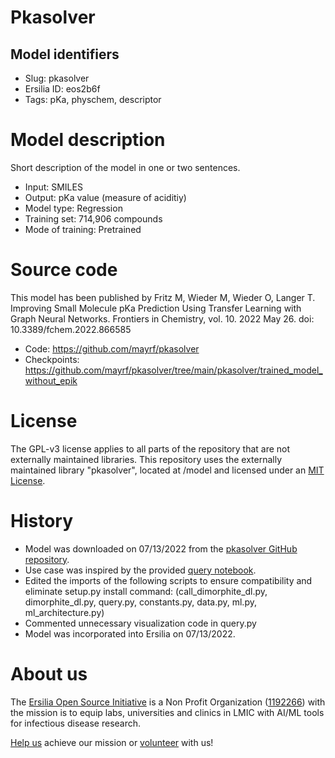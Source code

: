 # Pkasolver
## Model identifiers
- Slug: pkasolver   
- Ersilia ID: eos2b6f
- Tags: pKa, physchem, descriptor

# Model description
Short description of the model in one or two sentences.
- Input: SMILES
- Output: pKa value (measure of aciditiy)
- Model type: Regression
- Training set: 714,906 compounds
- Mode of training: Pretrained

# Source code
This model has been published by Fritz M, Wieder M, Wieder O, Langer T. Improving Small Molecule pKa Prediction Using Transfer Learning with Graph Neural Networks. Frontiers in Chemistry, vol. 10. 2022 May 26. doi: 10.3389/fchem.2022.866585  

- Code: https://github.com/mayrf/pkasolver
- Checkpoints: https://github.com/mayrf/pkasolver/tree/main/pkasolver/trained_model_without_epik

# License
The GPL-v3 license applies to all parts of the repository that are not externally maintained libraries. This repository uses the externally maintained library "pkasolver", located at /model and licensed under an [MIT License](https://github.com/ersilia-os/eos2b6f/blob/main/model/LICENSE.md).

# History 
- Model was downloaded on 07/13/2022 from the [pkasolver GitHub repository](https://github.com/mayrf/pkasolver). 
- Use case was inspired by the provided [query notebook](https://github.com/ersilia-os/eos2b6f/blob/main/model/framework/pkasolver/notebooks/query_example.ipynb).
- Edited the imports of the following scripts to ensure compatibility and eliminate setup.py install command: (call_dimorphite_dl.py, dimorphite_dl.py, query.py, constants.py, data.py, ml.py, ml_architecture.py)
- Commented unnecessary visualization code in query.py
- Model was incorporated into Ersilia on 07/13/2022.

# About us
The [Ersilia Open Source Initiative](https://ersilia.io) is a Non Profit Organization ([1192266](https://register-of-charities.charitycommission.gov.uk/charity-search/-/charity-details/5170657/full-print)) with the mission is to equip labs, universities and clinics in LMIC with AI/ML tools for infectious disease research.

[Help us](https://www.ersilia.io/donate) achieve our mission or [volunteer](https://www.ersilia.io/volunteer) with us!
